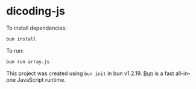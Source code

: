 # dicoding-js

To install dependencies:

```bash
bun install
```

To run:

```bash
bun run array.js
```

This project was created using `bun init` in bun v1.2.19. [Bun](https://bun.com) is a fast all-in-one JavaScript runtime.
